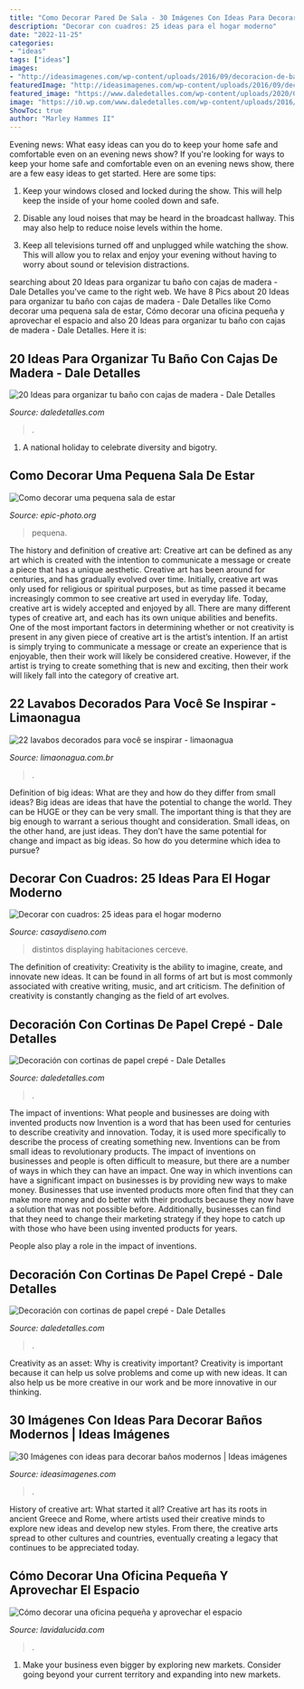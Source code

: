 ```yaml
---
title: "Como Decorar Pared De Sala - 30 Imágenes Con Ideas Para Decorar Baños Modernos"
description: "Decorar con cuadros: 25 ideas para el hogar moderno"
date: "2022-11-25"
categories:
- "ideas"
tags: ["ideas"]
images:
- "http://ideasimagenes.com/wp-content/uploads/2016/09/decoracion-de-banos-para-ninos2.jpg"
featuredImage: "http://ideasimagenes.com/wp-content/uploads/2016/09/decoracion-de-banos-para-ninos2.jpg"
featured_image: "https://www.daledetalles.com/wp-content/uploads/2020/06/organiza-tu-baño-con-cajas-y-repisas-de-madera20.jpg"
image: "https://i0.wp.com/www.daledetalles.com/wp-content/uploads/2016/08/decoracion-con-papel-creppe3.jpg?resize=556%2C694"
ShowToc: true
author: "Marley Hammes II"
---
```



Evening news: What easy ideas can you do to keep your home safe and comfortable even on an evening news show?
If you're looking for ways to keep your home safe and comfortable even on an evening news show, there are a few easy ideas to get started. Here are some tips:
1. Keep your windows closed and locked during the show. This will help keep the inside of your home cooled down and safe.

2. Disable any loud noises that may be heard in the broadcast hallway. This may also help to reduce noise levels within the home.

3. Keep all televisions turned off and unplugged while watching the show. This will allow you to relax and enjoy your evening without having to worry about sound or television distractions.

	

		
searching about 20 Ideas para organizar tu baño con cajas de madera - Dale Detalles you've came to the right web. We have 8 Pics about 20 Ideas para organizar tu baño con cajas de madera - Dale Detalles like Como decorar uma pequena sala de estar, Cómo decorar una oficina pequeña y aprovechar el espacio and also 20 Ideas para organizar tu baño con cajas de madera - Dale Detalles. Here it is:
		
    
## 20 Ideas Para Organizar Tu Baño Con Cajas De Madera - Dale Detalles

<img loading=lazy src="https://www.daledetalles.com/wp-content/uploads/2020/06/organiza-tu-baño-con-cajas-y-repisas-de-madera20.jpg" onerror="this.onerror=null;this.src='https://tse3.mm.bing.net/th?id=OIP.LT-XIDdgdwUucW_gyEy_pwHaNK&amp;pid=15.1';" alt="20 Ideas para organizar tu baño con cajas de madera - Dale Detalles">

_Source: daledetalles.com_

>. 

	

1. A national holiday to celebrate diversity and bigotry.

    
## Como Decorar Uma Pequena Sala De Estar

<img loading=lazy src="https://epic-photo.org/wp-content/uploads/2019/08/4.jpg" onerror="this.onerror=null;this.src='https://tse3.mm.bing.net/th?id=OIP.Bnsz6YdfhyOfUbOdDf44oQHaJ4&amp;pid=15.1';" alt="Como decorar uma pequena sala de estar">

_Source: epic-photo.org_

>pequena. 

	

The history and definition of creative art: Creative art can be defined as any art which is created with the intention to communicate a message or create a piece that has a unique aesthetic.
Creative art has been around for centuries, and has gradually evolved over time. Initially, creative art was only used for religious or spiritual purposes, but as time passed it became increasingly common to see creative art used in everyday life. Today, creative art is widely accepted and enjoyed by all. There are many different types of creative art, and each has its own unique abilities and benefits.
One of the most important factors in determining whether or not creativity is present in any given piece of creative art is the artist’s intention. If an artist is simply trying to communicate a message or create an experience that is enjoyable, then their work will likely be considered creative. However, if the artist is trying to create something that is new and exciting, then their work will likely fall into the category of creative art.

    
## 22 Lavabos Decorados Para Você Se Inspirar - Limaonagua

<img loading=lazy src="https://www.limaonagua.com.br/wp-content/uploads/2015/05/21-lavabo-moderno.jpg" onerror="this.onerror=null;this.src='https://tse4.mm.bing.net/th?id=OIP.YW_0QBi3wyYCb1SXz2f9dAHaLH&amp;pid=15.1';" alt="22 lavabos decorados para você se inspirar - limaonagua">

_Source: limaonagua.com.br_

>. 

	

Definition of big ideas: What are they and how do they differ from small ideas?
Big ideas are ideas that have the potential to change the world. They can be HUGE or they can be very small. The important thing is that they are big enough to warrant a serious thought and consideration. Small ideas, on the other hand, are just ideas. They don’t have the same potential for change and impact as big ideas. So how do you determine which idea to pursue?

    
## Decorar Con Cuadros: 25 Ideas Para El Hogar Moderno

<img loading=lazy src="http://casaydiseno.com/wp-content/uploads/2015/07/decorar-con-cuadros-salon-distintos-tamanos.jpeg" onerror="this.onerror=null;this.src='https://tse1.mm.bing.net/th?id=OIP.xb2xlRLUaRfkDslPnLcdXAHaJ3&amp;pid=15.1';" alt="Decorar con cuadros: 25 ideas para el hogar moderno">

_Source: casaydiseno.com_

>distintos displaying habitaciones cerceve. 

	

The definition of creativity:
Creativity is the ability to imagine, create, and innovate new ideas. It can be found in all forms of art but is most commonly associated with creative writing, music, and art criticism. The definition of creativity is constantly changing as the field of art evolves.

    
## Decoración Con Cortinas De Papel Crepé - Dale Detalles

<img loading=lazy src="https://i0.wp.com/www.daledetalles.com/wp-content/uploads/2016/08/decoracion-con-papel-creppe11.jpg" onerror="this.onerror=null;this.src='https://tse1.mm.bing.net/th?id=OIP.73AYR7cC5FNpTyb599bt2AHaJ5&amp;pid=15.1';" alt="Decoración con cortinas de papel crepé - Dale Detalles">

_Source: daledetalles.com_

>. 

	

The impact of inventions: What people and businesses are doing with invented products now
Invention is a word that has been used for centuries to describe creativity and innovation. Today, it is used more specifically to describe the process of creating something new. Inventions can be from small ideas to revolutionary products. The impact of inventions on businesses and people is often difficult to measure, but there are a number of ways in which they can have an impact. 
One way in which inventions can have a significant impact on businesses is by providing new ways to make money. Businesses that use invented products more often find that they can make more money and do better with their products because they now have a solution that was not possible before. Additionally, businesses can find that they need to change their marketing strategy if they hope to catch up with those who have been using invented products for years. 

People also play a role in the impact of inventions.

    
## Decoración Con Cortinas De Papel Crepé - Dale Detalles

<img loading=lazy src="https://i0.wp.com/www.daledetalles.com/wp-content/uploads/2016/08/decoracion-con-papel-creppe3.jpg?resize=556%2C694" onerror="this.onerror=null;this.src='https://tse2.mm.bing.net/th?id=OIP.rZsOyPmMdmrNLnROq6EnkQHaJP&amp;pid=15.1';" alt="Decoración con cortinas de papel crepé - Dale Detalles">

_Source: daledetalles.com_

>. 

	

Creativity as an asset: Why is creativity important?
Creativity is important because it can help us solve problems and come up with new ideas. It can also help us be more creative in our work and be more innovative in our thinking.

    
## 30 Imágenes Con Ideas Para Decorar Baños Modernos | Ideas Imágenes

<img loading=lazy src="http://ideasimagenes.com/wp-content/uploads/2016/09/decoracion-de-banos-para-ninos2.jpg" onerror="this.onerror=null;this.src='https://tse1.mm.bing.net/th?id=OIP.dFUZBoBZmHHFOvBxgvjvtQHaHa&amp;pid=15.1';" alt="30 Imágenes con ideas para decorar baños modernos | Ideas imágenes">

_Source: ideasimagenes.com_

>. 

	

History of creative art: What started it all?
Creative art has its roots in ancient Greece and Rome, where artists used their creative minds to explore new ideas and develop new styles. From there, the creative arts spread to other cultures and countries, eventually creating a legacy that continues to be appreciated today.

    
## Cómo Decorar Una Oficina Pequeña Y Aprovechar El Espacio

<img loading=lazy src="https://www.lavidalucida.com/wp-content/uploads/2018/09/oficina-pequena-1.jpg" onerror="this.onerror=null;this.src='https://tse4.mm.bing.net/th?id=OIP.OrzKer_iniL-uvvb7pq-2gHaKX&amp;pid=15.1';" alt="Cómo decorar una oficina pequeña y aprovechar el espacio">

_Source: lavidalucida.com_

>. 

	

1. Make your business even bigger by exploring new markets. Consider going beyond your current territory and expanding into new markets.

